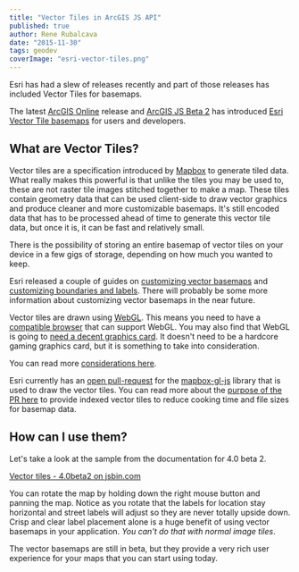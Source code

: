```yaml
---
title: "Vector Tiles in ArcGIS JS API"
published: true
author: Rene Rubalcava
date: "2015-11-30"
tags: geodev
coverImage: "esri-vector-tiles.png"
---
```


Esri has had a slew of releases recently and part of those releases has included Vector Tiles for basemaps.

The latest [ArcGIS Online](http://blogs.esri.com/esri/arcgis/2015/11/19/whats-new-in-arcgis-online-november-2015/) release and [ArcGIS JS Beta 2](http://blogs.esri.com/esri/arcgis/2015/11/19/arcgis-api-for-javascript-4-0-beta-2-released/) has introduced [Esri Vector Tile basemaps](http://blogs.esri.com/esri/arcgis/2015/11/18/introducing-esri-vector-basemaps-beta/) for users and developers.

## What are Vector Tiles?

Vector tiles are a specification introduced by [Mapbox](https://github.com/mapbox/vector-tile-spec) to generate tiled data. What really makes this powerful is that unlike the tiles you may be used to, these are not raster tile images stitched together to make a map. These tiles contain geometry data that can be used client-side to draw vector graphics and produce cleaner and more customizable basemaps. It's still encoded data that has to be processed ahead of time to generate this vector tile data, but once it is, it can be fast and relatively small.

There is the possibility of storing an entire basemap of vector tiles on your device in a few gigs of storage, depending on how much you wanted to keep.

Esri released a couple of guides on [customizing vector basemaps](http://blogs.esri.com/esri/arcgis/2015/11/19/how-to-customize-esri-vector-basemaps/) and [customizing boundaries and labels](http://blogs.esri.com/esri/arcgis/2015/11/23/customize-esri-vector-basemap-boundaries-and-labels/). There will probably be some more information about customizing vector basemaps in the near future.

Vector tiles are drawn using [WebGL](https://developer.mozilla.org/en-US/docs/Web/API/WebGL_API). This means you need to have a [compatible browser](http://caniuse.com/#search=webgl) that can support WebGL. You may also find that WebGL is going to [need a decent graphics card](https://support.mozilla.org/en-US/kb/upgrade-graphics-drivers-use-hardware-acceleration). It doesn't need to be a hardcore gaming graphics card, but it is something to take into consideration.

You can read more [considerations here](http://blogs.esri.com/esri/supportcenter/2015/11/18/considerations-for-using-vector-tile-layers-in-arcgis-online/).

Esri currently has an [open pull-request](https://github.com/mapbox/mapbox-gl-js/pull/1377) for the [mapbox-gl-js](https://github.com/mapbox/mapbox-gl-js) library that is used to draw the vector tiles. You can read more about the [purpose of the PR here](https://gist.github.com/odoe/ce6a150658526901ef27#file-vector-tile-pr-md) to provide indexed vector tiles to reduce cooking time and file sizes for basemap data.

## How can I use them?

Let's take a look at the sample from the documentation for 4.0 beta 2.

[Vector tiles - 4.0beta2 on jsbin.com](http://jsbin.com/jolume/1/embed?output)

You can rotate the map by holding down the right mouse button and panning the map. Notice as you rotate that the labels for location stay horizontal and street labels will adjust so they are never totally upside down. Crisp and clear label placement alone is a huge benefit of using vector basemaps in your application. _You can't do that with normal image tiles_.

The vector basemaps are still in beta, but they provide a very rich user experience for your maps that you can start using today.
